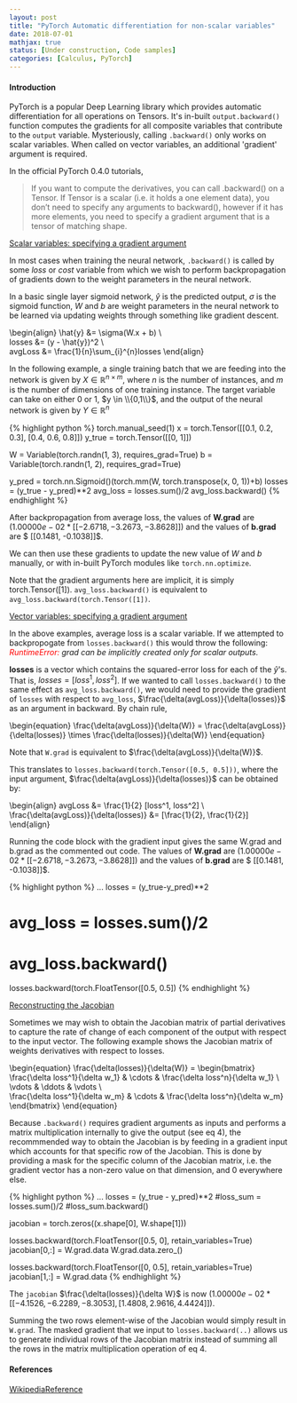 ```yaml
---
layout: post
title: "PyTorch Automatic differentiation for non-scalar variables"
date: 2018-07-01
mathjax: true
status: [Under construction, Code samples]
categories: [Calculus, PyTorch]
---
```


#### Introduction

PyTorch is a popular Deep Learning library which provides automatic differentiation for all operations on Tensors. It's in-built `output.backward()` function computes the gradients for all composite variables that contribute to the `output` variable. Mysteriously, calling `.backward()` only works on scalar variables. When called on vector variables, an additional 'gradient' argument is required. 

In the official PyTorch 0.4.0 tutorials, 

> If you want to compute the derivatives, you can call .backward() on a Tensor. If Tensor is a scalar (i.e. it holds a one element data), you don’t need to specify any arguments to backward(), however if it has more elements, you need to specify a gradient argument that is a tensor of matching shape.

<u>Scalar variables: specifying a gradient argument</u>

In most cases when training the neural network, `.backward()` is called by some *loss* or *cost* variable from which we wish to perform backpropagation of gradients down to the weight parameters in the neural network. 

In a basic single layer sigmoid network, $\hat{y}$ is the predicted output, $\sigma$ is the sigmoid function, $W$ and $b$ are weight parameters in the neural network to be learned via updating weights through something like gradient descent.

\begin{align}
\hat{y} &= \sigma(W.x + b) \\\
losses &= (y - \hat{y})^2 \\\
avgLoss &= \frac{1}{n}\sum_{i}^{n}losses
\end{align}

In the following example, a single training batch that we are feeding into the network is given by $X \in \mathbb{R}^{n\times m}$, where $n$ is the number of instances, and $m$ is the number of dimensions of one training instance. The target variable can take on either $0$ or $1$, $y \in \\{0,1\\}$, and the output of the neural network is given by $Y \in \mathbb{R}^{n}$

{% highlight python %}
torch.manual_seed(1)
x = torch.Tensor([[0.1, 0.2, 0.3], [0.4, 0.6, 0.8]])
y_true = torch.Tensor([[0, 1]])

W = Variable(torch.randn(1, 3), requires_grad=True)
b = Variable(torch.randn(1, 2), requires_grad=True)

y_pred = torch.nn.Sigmoid()(torch.mm(W, torch.transpose(x, 0, 1))+b)
losses = (y_true - y_pred)**2
avg_loss = losses.sum()/2
avg_loss.backward()
{% endhighlight %}

After backpropagation from average loss, the values of **W.grad** are $(1.00000e-02 * [[-2.6718, -3.2673, -3.8628]])$ and the values of **b.grad** are $ [[0.1481, -0.1038]]$.

We can then use these gradients to update the new value of $W$ and $b$ manually, or with in-built PyTorch modules like `torch.nn.optimize`.

Note that the gradient arguments here are implicit, it is simply torch.Tensor([1]). `avg_loss.backward()` is equivalent to `avg_loss.backward(torch.Tensor([1])`.

<u>Vector variables: specifying a gradient argument</u>

In the above examples, average loss is a scalar variable. If we attempted to backpropogate from `losses.backward()` this would throw the following: *<span style="color:red">RuntimeError:</span> grad can be implicitly created only for scalar outputs.*

**losses** is a vector which contains the squared-error loss for each of the $\hat{y}$'s. That is, $losses = [loss^1, loss^2]$. If we wanted to call `losses.backward()` to the same effect as `avg_loss.backward()`, we would need to provide the gradient of `losses` with respect to `avg_loss`, $\frac{\delta(avgLoss)}{\delta(losses)}$ as an argument in backward. By chain rule,

\begin{equation}
\frac{\delta(avgLoss)}{\delta(W)} = \frac{\delta(avgLoss)}{\delta(losses)} \times \frac{\delta(losses)}{\delta(W)} 
\end{equation}

Note that `W.grad` is equivalent to $\frac{\delta(avgLoss)}{\delta(W)}$.

This translates to `losses.backward(torch.Tensor([0.5, 0.5]))`, where the input argument, $\frac{\delta(avgLoss)}{\delta(losses)}$ can be obtained by:

\begin{align}
avgLoss &= \frac{1}{2} [loss^1, loss^2] \\\
\frac{\delta(avgLoss)}{\delta(losses)} &= [\frac{1}{2}, \frac{1}{2}] 
\end{align}

Running the code block with the gradient input gives the same W.grad and b.grad as the commented out code. The values of **W.grad** are $(1.00000e-02 * [[-2.6718, -3.2673, -3.8628]])$ and the values of **b.grad** are $ [[0.1481, -0.1038]]$.

{% highlight python %}
...
losses = (y_true-y_pred)**2
# avg_loss = losses.sum()/2
# avg_loss.backward()
losses.backward(torch.FloatTensor([0.5, 0.5])
{% endhighlight %}

<u>Reconstructing the Jacobian</u>

Sometimes we may wish to obtain the Jacobian matrix of partial derivatives to capture the rate of change of each component of the output with respect to the input vector. The following example shows the Jacobian matrix of weights derivatives with respect to losses.

\begin{equation}
\frac{\delta(losses)}{\delta(W)} = 
\begin{bmatrix}
\frac{\delta loss^1}{\delta w_1} & \cdots & \frac{\delta loss^n}{\delta w_1}
\\\
\vdots & \ddots & \vdots
\\\
\frac{\delta loss^1}{\delta w_m} & \cdots & \frac{\delta loss^n}{\delta w_m}
\end{bmatrix}
\end{equation}

Because `.backward()` requires gradient arguments as inputs and performs a matrix multiplication internally to give the output (see eq 4), the recommmended way to obtain the Jacobian is by feeding in a gradient input which accounts for that specific row of the Jacobian. This is done by providing a mask for the specific column of the Jacobian matrix, i.e. the gradient vector has a non-zero value on that dimension, and 0 everywhere else. 

{% highlight python %}
...
losses = (y_true - y_pred)**2
#loss_sum = losses.sum()/2
#loss_sum.backward()

jacobian = torch.zeros((x.shape[0], W.shape[1]))

losses.backward(torch.FloatTensor([0.5, 0], retain_variables=True)
jacobian[0,:] = W.grad.data
W.grad.data.zero_()

losses.backward(torch.FloatTensor([0, 0.5], retain_variables=True)
jacobian[1,:] = W.grad.data
{% endhighlight %}

The `jacobian` $\frac{\delta(losses)}{\delta W}$ is now $(1.00000e-02 * [[-4.1526, -6.2289, -8.3053], [1.4808, 2.9616, 4.4424]])$. 

Summing the two rows element-wise of the Jacobian would simply result in `W.grad`. The masked gradient that we input to `losses.backward(..)` allows us to generate individual rows of the Jacobian matrix instead of summing all the rows in the matrix multiplication operation of eq 4.

#### References ####
[WikipediaReference](https://wikipedia.org)

